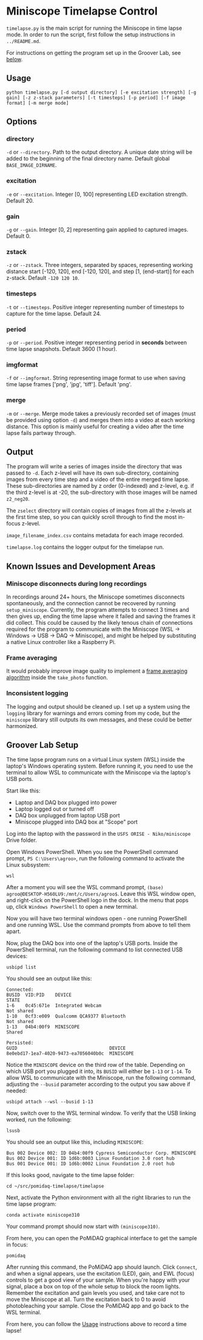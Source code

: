 # Miniscope Timelapse Control

`timelapse.py` is the main script for running the Miniscope in time lapse mode. In order to run the script, first follow the setup instructions in `../README.md`.

For instructions on getting the program set up in the Groover Lab, see [below](#groover-lab-setup). 

## Usage

```
python timelapse.py [-d output directory] [-e excitation strength] [-g gain] [-z z-stack parameters] [-t timesteps] [-p period] [-f image format] [-m merge mode]
```

## Options

### directory

`-d` or `--directory`. Path to the output directory. A unique date string will be added to the beginning of the final directory name. Default global `BASE_IMAGE_DIRNAME`.

### excitation

`-e` or `--excitation`. Integer [0, 100] representing LED excitation strength. Default 20.

### gain

`-g` or `--gain`. Integer [0, 2] representing gain applied to captured images. Default 0.

### zstack

`-z` or `--zstack`. Three integers, separated by spaces, representing working distance start [-120, 120], end [-120, 120], and step [1, (end-start)] for each z-stack. Default `-120 120 10`.

### timesteps

`-t` or `--timesteps`. Positive integer representing number of timesteps to capture for the time lapse. Default 24.

### period

`-p` or `--period`. Positive integer representing period in **seconds** between time lapse snapshots. Default 3600 (1 hour). 

### imgformat
`-f` or `--imgformat`. String representing image format to use when saving time lapse frames ['png', 'jpg', 'tiff']. Default 'png'.

### merge

`-m` or `--merge`. Merge mode takes a previously recorded set of images (must be provided using option `-d`) and merges them into a video at each working distance. This option is mainly useful for creating a video after the time lapse fails partway through.

## Output

The program will write a series of images inside the directory that was passed to `-d`. Each z-level will have its own sub-directory, containing images from every time step and a video of the entire merged time lapse. These sub-directories are named by z order (0-indexed) and z-level, e.g. if the third z-level is at -20, the sub-directory with those images will be named `z2_neg20`.

The `zselect` directory will contain copies of images from all the z-levels at the first time step, so you can quickly scroll through to find the most in-focus z-level.

`image_filename_index.csv` contains metadata for each image recorded.

`timelapse.log` contains the logger output for the timelapse run.

## Known Issues and Development Areas

### Miniscope disconnects during long recordings

In recordings around 24+ hours, the Miniscope sometimes disconnects spontaneously, and the connection cannot be recovered by running `setup_miniscope`. Currently, the program attempts to connect 3 times and then gives up, ending the time lapse where it failed and saving the frames it did collect. This could be caused by the likely tenous chain of connections required for the program to communicate with the Miniscope (WSL -> Windows -> USB -> DAQ -> Miniscope), and might be helped by substituting a native Linux controller like a Raspberry Pi. 

### Frame averaging

It would probably improve image quality to implement a [frame averaging algorithm](https://www.nde-ed.org/NDETechniques/Radiography/AdvancedTechniques/Real_Time_Radiography/FrameAveraging.xhtml#:~:text=The%20digital%20image%20processor%20can,value%20between%20zero%20and%20255.) inside the `take_photo` function.  

### Inconsistent logging

The logging and output should be cleaned up. I set up a system using the `logging` library for warnings and errors coming from my code, but the `miniscope` library still outputs its own messages, and these could be better harmonized.

## Groover Lab Setup

The time lapse program runs on a virtual Linux system (WSL) inside the laptop's Windows operating system. Before running it, you need to use the terminal to allow WSL to communicate with the Miniscope via the laptop's USB ports.

Start like this:
* Laptop and DAQ box plugged into power
* Laptop logged out or turned off
* DAQ box unplugged from laptop USB port 
* Miniscope plugged into DAQ box at "Scope" port

Log into the laptop with the password in the `USFS ORISE - Niko/miniscope` Drive folder.

Open Windows PowerShell. When you see the PowerShell command prompt, `PS C:\Users\agroo>`, run the following command to activate the Linux subsystem:

```
wsl
```

After a moment you will see the WSL command prompt, `(base) agroo@DESKTOP-H560LU9:/mnt/c/Users/agroo$`. Leave this WSL window open, and right-click on the PowerShell logo in the dock. In the menu that pops up, click `Windows PowerShell` to open a new terminal.

Now you will have two terminal windows open - one running PowerShell and one running WSL. Use the command prompts from above to tell them apart.  

Now, plug the DAQ box into one of the laptop's USB ports. Inside the PowerShell terminal, run the following command to list connected USB devices:

```
usbipd list
```

You should see an output like this:

```
Connected:
BUSID  VID:PID    DEVICE                                                        STATE
1-6    0c45:671e  Integrated Webcam                                             Not shared
1-10   0cf3:e009  Qualcomm QCA9377 Bluetooth                                    Not shared
1-13   04b4:00f9  MINISCOPE                                                     Shared

Persisted:
GUID                                  DEVICE
8e0ebd17-1ea7-4020-9473-ea7056040b0c  MINISCOPE
```

Notice the `MINISCOPE` device on the third row of the table. Depending on which USB port you plugged it into, its `BUSID` will either be `1-13` or `1-14`. To allow WSL to communicate with the Miniscope, run the following command, adjusting the `--busid` parameter according to the output you saw above if needed:

```
usbipd attach --wsl --busid 1-13
```

Now, switch over to the WSL terminal window. To verify that the USB linking worked, run the following:

```
lsusb
```

You should see an output like this, including `MINISCOPE`:

```
Bus 002 Device 002: ID 04b4:00f9 Cypress Semiconductor Corp. MINISCOPE
Bus 002 Device 001: ID 1d6b:0003 Linux Foundation 3.0 root hub
Bus 001 Device 001: ID 1d6b:0002 Linux Foundation 2.0 root hub
```

If this looks good, navigate to the time lapse folder:

```
cd ~/src/pomidaq-timelapse/timelapse
```

Next, activate the Python environment with all the right libraries to run the time lapse program:

```
conda activate miniscope310
```

Your command prompt should now start with `(miniscope310)`. 

From here, you can open the PoMiDAQ graphical interface to get the sample in focus:

```
pomidaq
```

After running this command, the PoMiDAQ app should launch. Click `Connect`, and when a signal appears, use the excitation (LED), gain, and EWL (focus) controls to get a good view of your sample. When you're happy with your signal, place a box on top of the whole setup to block the room lights. Remember the excitation and gain levels you used, and take care not to move the Miniscope at all. Turn the excitation back to 0 to avoid photobleaching your sample. Close the PoMiDAQ app and go back to the WSL terminal.

From here, you can follow the [Usage](#usage) instructions above to record a time lapse!

